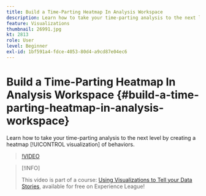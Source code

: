 ```yaml
---
title: Build a Time-Parting Heatmap In Analysis Workspace
description: Learn how to take your time-parting analysis to the next level by creating a heatmap visualization of behaviors.
feature: Visualizations
thumbnail: 26991.jpg
kt: 2813
role: User
level: Beginner
exl-id: 1bf591a4-fdce-4053-80d4-a9cd87e04ec6
---
```

# Build a Time-Parting Heatmap In Analysis Workspace {#build-a-time-parting-heatmap-in-analysis-workspace}

Learn how to take your time-parting analysis to the next level by creating a heatmap [!UICONTROL visualization] of behaviors.

>[!VIDEO](https://video.tv.adobe.com/v/26991/?quality=12)

>[!INFO]
>
> This video is part of a course: [Using Visualizations to Tell your Data Stories](https://experienceleague.adobe.com/?recommended=Analytics-U-1-2021.1.visualizations), available for free on Experience League!
